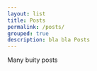 ```yaml
---
layout: list
title: Posts
permalink: /posts/
grouped: true
description: bla bla Posts
---
```


Many buity posts
